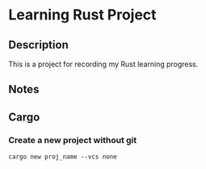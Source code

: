# Learning Rust Project

## Description

This is a project for recording my Rust learning progress.

## Notes

## Cargo

### Create a new project without git

```
cargo new proj_name --vcs none
```
